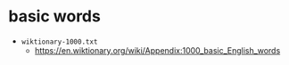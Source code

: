 basic words
===========

 * `wiktionary-1000.txt`
   * https://en.wiktionary.org/wiki/Appendix:1000_basic_English_words
